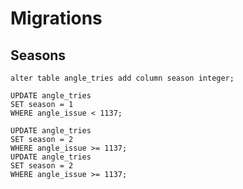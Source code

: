 # Migrations

## Seasons

```
alter table angle_tries add column season integer;
```

```
UPDATE angle_tries
SET season = 1
WHERE angle_issue < 1137;
```

```
UPDATE angle_tries
SET season = 2
WHERE angle_issue >= 1137;
UPDATE angle_tries
SET season = 2
WHERE angle_issue >= 1137;
```
